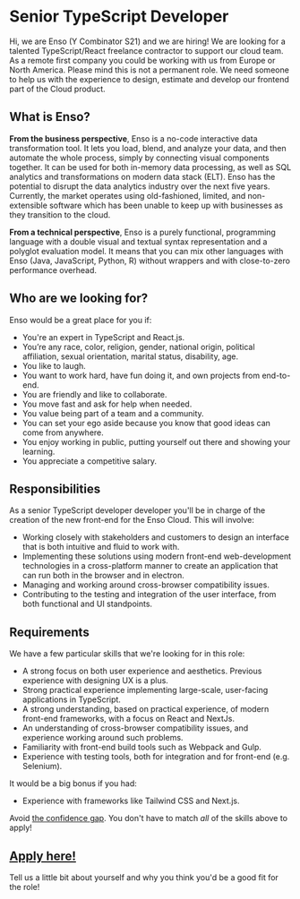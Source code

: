 # Senior TypeScript Developer
Hi, we are Enso (Y Combinator S21) and we are hiring! We are 
looking for a talented TypeScript/React freelance contractor to support our cloud team. 
As a remote first company you could be working with us from Europe or 
North America. Please mind this is not a permanent role. We need someone to help us
with the experience to design, estimate and develop our frontend part of the Cloud product.

## What is Enso?
**From the business perspective**, Enso is a no-code interactive data transformation
tool. It lets you load, blend, and analyze your data, and then automate the 
whole process, simply by connecting visual components together. It can be used for
both in-memory data processing, as well as SQL analytics and transformations on modern
data stack (ELT). Enso has the potential to disrupt the data analytics industry over the next five years. 
Currently, the market operates using old-fashioned, limited, and non-extensible
software which has been unable to keep up with businesses as they transition to 
the cloud.

**From a technical perspective**, Enso is a purely functional, programming 
language with a double visual and textual syntax representation and a polyglot
evaluation model. It means that you can mix other languages with Enso (Java, 
JavaScript, Python, R) without wrappers and with close-to-zero performance overhead.

## Who are we looking for?
Enso would be a great place for you if:
- You're an expert in TypeScript and React.js.
- You’re any race, color, religion, gender, national origin, political affiliation, 
  sexual orientation, marital status, disability, age.
- You like to laugh.
- You want to work hard, have fun doing it, and own projects from end-to-end.
- You are friendly and like to collaborate.
- You move fast and ask for help when needed.
- You value being part of a team and a community.
- You can set your ego aside because you know that good ideas can come from anywhere.
- You enjoy working in public, putting yourself out there and showing your learning.
- You appreciate a competitive salary.

## Responsibilities
As a senior TypeScript developer developer you'll be in charge of the creation of the
new front-end for the Enso Cloud. This will involve:

- Working closely with stakeholders and customers to design an interface that is
  both intuitive and fluid to work with.
- Implementing these solutions using modern front-end web-development
  technologies in a cross-platform manner to create an application that can run
  both in the browser and in electron.
- Managing and working around cross-browser compatibility issues.
- Contributing to the testing and integration of the user interface, from both
  functional and UI standpoints.


## Requirements
We have a few particular skills that we're looking for in this role:

- A strong focus on both user experience and aesthetics. Previous experience with designing UX is a plus.
- Strong practical experience implementing large-scale, user-facing applications
  in TypeScript.
- A strong understanding, based on practical experience, of modern front-end
  frameworks, with a focus on React and NextJs.
- An understanding of cross-browser compatibility issues, and experience working
  around such problems.
- Familiarity with front-end build tools such as Webpack and Gulp.
- Experience with testing tools, both for integration and for front-end (e.g.
  Selenium).

It would be a big bonus if you had:

- Experience with frameworks like Tailwind CSS and Next.js.

Avoid [the confidence gap](https://www.forbes.com/sites/womensmedia/2014/04/28/act-now-to-shrink-the-confidence-gap/).
You don't have to match _all_ of the skills above to apply!

## [Apply here!](https://airtable.com/shrLT2x66UuyAI19B)

Tell us a little bit about yourself and why you think you'd be a good fit for the role!
